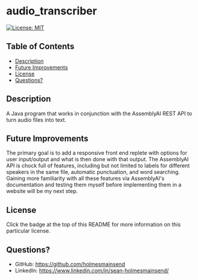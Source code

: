 # audio_transcriber

[![License: MIT](https://img.shields.io/badge/License-MIT-yellow.svg)](https://opensource.org/licenses/MIT)

<!-- Website details and front end to be added later

![Screenshot of Website]()

Link to website:  -->

  ## Table of Contents
  * [Description](#description)
  * [Future Improvements](#future-improvements)
  * [License](#license)
  * [Questions?](#questions)


## Description
  A Java program that works in conjunction with the AssemblyAI REST API to turn audio files into text.


## Future Improvements
  The primary goal is to add a responsive front end replete with options for user input/output and what is then done with that output. The AssemblyAI API is chock full of features, including but not limited to labels for different speakers in the same file, automatic punctuation, and word searching. Gaining more familiarity with all these features via AssemblyAI's documentation and testing them myself before implementing them in a website will be my next step.
    

## License
  Click the badge at the top of this README for more information on this particular license.


## Questions?
  * GitHub: https://github.com/holmesmainsend
  * LinkedIn: https://www.linkedin.com/in/sean-holmesmainsend/